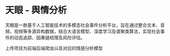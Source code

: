 # 天眼 - 舆情分析



天眼是一款基于人工智能技术的多模态社会事件分析平台，旨在通过整合文本、音频、视频等多源异构数据，结合大语言模型、深度学习及谱聚类算法，实现社会事件的动态追踪、因果链梳理及风险评估。 

上传项目为前端后端爬虫以及对应的情感分析模型
